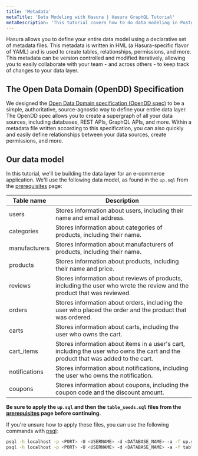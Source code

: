 ```yaml
---
title: 'Metadata'
metaTitle: 'Data Modeling with Hasura | Hasura GraphQL Tutorial'
metaDescription: 'This tutorial covers how to do data modeling in PostgreSQL and create tables using Hasura console'
---
```


Hasura allows you to define your entire data model using a declarative set of metadata files. This metadata is written
in HML (a Hasura-specific flavor of YAML) and is used to create tables, relationships, permissions, and more. This
metadata can be version controlled and modified iteratively, allowing you to easily collaborate with your team - and
across others - to keep track of changes to your data layer.

## The Open Data Domain (OpenDD) Specification

We designed the
[Open Data Domain specification (OpenDD spec)](https://hasura.io/docs/3.0/data-domain-modeling/introduction/) to be a
simple, authoritative, source-agnostic way to define your entire data layer. The OpenDD spec allows you to create a
supergraph of all your data sources, including databases, REST APIs, GraphQL APIs, and more. Within a metadata file
written according to this specification, you can also quickly and easily define relationships between your data sources,
create permissions, and more.

## Our data model

In this tutorial, we'll be building the data layer for an e-commerce application. We'll use the following data model, as
found in the `up.sql` from the [prerequisites](/setup) page:

| Table name    | Description                                                                                                                       |
| ------------- | --------------------------------------------------------------------------------------------------------------------------------- |
| users         | Stores information about users, including their name and email address.                                                           |
| categories    | Stores information about categories of products, including their name.                                                            |
| manufacturers | Stores information about manufacturers of products, including their name.                                                         |
| products      | Stores information about products, including their name and price.                                                                |
| reviews       | Stores information about reviews of products, including the user who wrote the review and the product that was reviewed.          |
| orders        | Stores information about orders, including the user who placed the order and the product that was ordered.                        |
| carts         | Stores information about carts, including the user who owns the cart.                                                             |
| cart_items    | Stores information about items in a user's cart, including the user who owns the cart and the product that was added to the cart. |
| notifications | Stores information about notifications, including the user who owns the notification.                                             |
| coupons       | Stores information about coupons, including the coupon code and the discount amount.                                              |

**Be sure to apply the `up.sql` and then the `table_seeds.sql` files from the [prerequisites](/setup) page before
continuing.**

If you're unsure how to apply these files, you can use the following commands with
[psql](https://www.postgresql.org/download/):

```bash
psql -h localhost -p <PORT> -U <USERNAME> -d <DATABASE_NAME> -a -f up.sql
psql -h localhost -p <PORT> -U <USERNAME> -d <DATABASE_NAME> -a -f table_seed.sql
```
